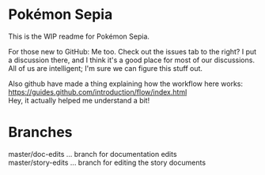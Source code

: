 # Pokémon Sepia
This is the WIP readme for Pokémon Sepia. 

For those new to GitHub: Me too. Check out the issues tab to the right? I put a discussion there, and I think it's a good place for most of our discussions. All of us are intelligent; I'm sure we can figure this stuff out.

Also github have made a thing explaining how the workflow here works: https://guides.github.com/introduction/flow/index.html<br>Hey, it actually helped me understand a bit!
# Branches

master/doc-edits ... branch for documentation edits<br>master/story-edits ... branch for editing the story documents
